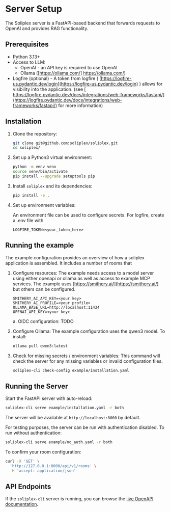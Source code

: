 # Server Setup

The Soliplex server is a FastAPI-based backend that forwards requests
to OpenAI and provides RAG functionality.

## Prerequisites

- Python 3.13+
- Access to LLM:
   - OpenAI - an API key is required to use OpenAI
   - Ollama  ([https://ollama.com/] https://ollama.com/)
- Logfire (optional) - A token from logfire ( [https://logfire-us.pydantic.dev/login](https://logfire-us.pydantic.dev/login) ) allows for visibility into the application. (see [ https://logfire.pydantic.dev/docs/integrations/web-frameworks/fastapi/](https://logfire.pydantic.dev/docs/integrations/web-frameworks/fastapi/) for more information)

## Installation

1. Clone the repository:
   ```bash
   git clone git@github.com:soliplex/soliplex.git
   cd soliplex/
   ```

2. Set up a Python3 virtual environment:
   ```bash
   python -m venv venv
   source venv/bin/activate
   pip install --upgrade setuptools pip
   ```

3. Install `soliplex` and its dependencies:
   ```bash
   pip install -e .
   ```
4. Set up environment variables:

   An environment file can be used to configure secrets.  For logfire, create a .env file with
   ```
   LOGFIRE_TOKEN=<your_token_here>
   ```
## Running the example

The example configuration provides an overview of how a soliplex application is assembled.  It includes a number of rooms that 

1. Configure resources:
   The example needs access to a model server using either openapi or ollama as well as access to example MCP services. The example uses [https://smithery.ai/](https://smithery.ai/) but others can be configured.
   ```
   SMITHERY_AI_API_KEY=<your key>
   SMITHERY_AI_PROFILE=<your profile>
   OLLAMA_BASE_URL=http://localhost:11434
   OPENAI_API_KEY=<your key>
   ```
   a. OIDC configuration:
   TODO
2. Configure Ollama:
   The example configuration uses the qwen3 model.  To install:
   ```bash
   ollama pull qwen3:latest
   ```

3. Check for missing secrets / environment variables:
   This command will check the server for any missing variables or invalid configuration files.
   ```bash
   soliplex-cli check-config example/installation.yaml
   ```




## Running the Server

Start the FastAPI server with auto-reload:

```bash
soliplex-cli serve example/installation.yaml -r both
```

The server will be available at `http://localhost:8000` by default.

For testing purposes, the server can be run with authentication disabled. To run without authentication:
```bash
soliplex-cli serve example/no_auth.yaml -r both
```

To confirm your room configuration:
```bash
curl -X 'GET' \
  'http://127.0.0.1:8000/api/v1/rooms' \
  -H 'accept: application/json'
```

## API Endpoints

If the `soliplex-cli` server is running, you can browse the
[live OpenAPI documentation](http://localhost:8000/docs).

